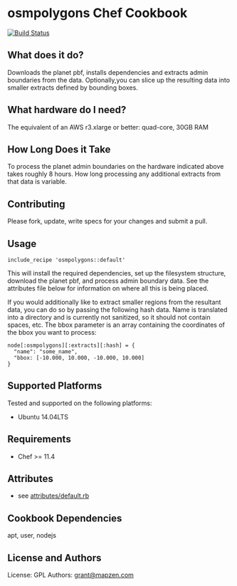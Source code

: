 osmpolygons Chef Cookbook
===========
[![Build Status](https://circleci.com/gh/mapzen/chef-osmpolygons.svg?style=svg)](https://circleci.com/gh/mapzen/chef-osmpolygons)

What does it do?
----------------
Downloads the planet pbf, installs dependencies and extracts admin boundaries from the data. Optionally,you can slice up the resulting data into smaller extracts defined by bounding boxes.

What hardware do I need?
------------------------
The equivalent of an AWS r3.xlarge or better: quad-core, 30GB RAM

How Long Does it Take
---------------------
To process the planet admin boundaries on the hardware indicated above takes roughly 8 hours.
How long processing any additional extracts from that data is variable.

Contributing
------------
Please fork, update, write specs for your changes and submit a pull.

Usage
-----
    include_recipe 'osmpolygons::default'

This will install the required dependencies, set up the filesystem structure, download the planet pbf,
and process admin boundary data. See the attributes file below for information on where all this is
being placed.

If you would additionally like to extract smaller regions from the resultant data, you can do so by
passing the following hash data. Name is translated into a directory and is currently not sanitized, so
it should not contain spaces, etc. The bbox parameter is an array containing the coordinates of the
bbox you want to process:

    node[:osmpolygons][:extracts][:hash] = {
      "name": "some_name",
      "bbox: [-10.000, 10.000, -10.000, 10.000]
    }

Supported Platforms
-------------------
Tested and supported on the following platforms:

* Ubuntu 14.04LTS

Requirements
------------
* Chef >= 11.4

Attributes
----------
* see [attributes/default.rb](https://github.com/mapzen/chef-osmpolygons/blob/master/attributes/default.rb)

Cookbook Dependencies
---------------------
apt, user, nodejs

License and Authors
-------------------
License: GPL
Authors: grant@mapzen.com
